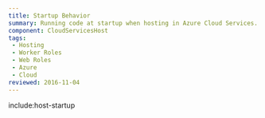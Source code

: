 ```yaml
---
title: Startup Behavior
summary: Running code at startup when hosting in Azure Cloud Services.
component: CloudServicesHost
tags:
 - Hosting
 - Worker Roles
 - Web Roles
 - Azure
 - Cloud
reviewed: 2016-11-04
---
```


include:host-startup
